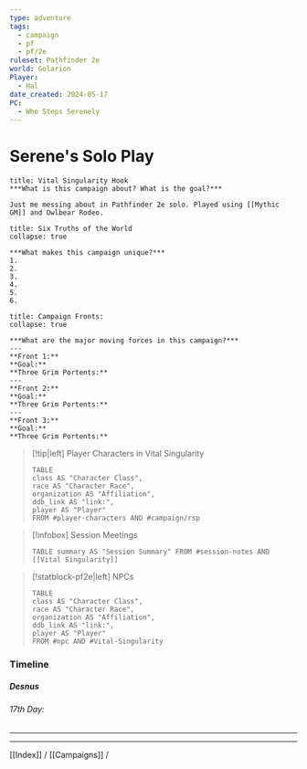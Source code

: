 ```yaml
---
type: adventure
tags:
  - campaign
  - pf
  - pf/2e
ruleset: Pathfinder 2e
world: Golarion
Player:
  - Hal
date_created: 2024-05-17
PC:
  - Who Steps Serenely
---
```

# Serene's Solo Play


```ad-important
title: Vital Singularity Hook
***What is this campaign about? What is the goal?***

Just me messing about in Pathfinder 2e solo. Played using [[Mythic GM]] and Owlbear Rodeo.
```

```ad-faq
title: Six Truths of the World
collapse: true

***What makes this campaign unique?***
1.
2.
3.
4.
5.
6.
```

```ad-info
title: Campaign Fronts:
collapse: true

***What are the major moving forces in this campaign?***
---
**Front 1:**
**Goal:**
**Three Grim Portents:**
---
**Front 2:**
**Goal:**
**Three Grim Portents:**
---
**Front 3:**
**Goal:**
**Three Grim Portents:**
```


> [!tip|left] Player Characters in Vital Singularity
> 
>```dataview
>TABLE
>class AS "Character Class",
>race AS "Character Race",
>organization AS "Affiliation",
>ddb_link AS "link:",
>player AS "Player"
>FROM #player-characters AND #campaign/rsp
>```
> 


> [!infobox] Session Meetings
> ```dataview
> TABLE summary AS "Session Summary" FROM #session-notes AND [[Vital Singularity]]
> ```


> [!statblock-pf2e|left] NPCs
> 
>```dataview
>TABLE
>class AS "Character Class",
>race AS "Character Race",
>organization AS "Affiliation",
>ddb_link AS "link:",
>player AS "Player"
>FROM #npc AND #Vital-Singularity
>```
> 


### Timeline

##### Desnus
###### 17th Day: 

----
----------

[[Index]] / [[Campaigns]] / 